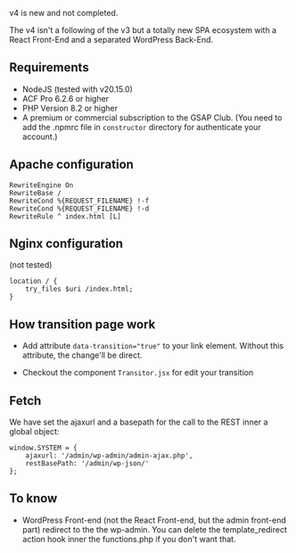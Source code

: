 v4 is new and not completed.

The v4 isn't a following of the v3 but a totally new SPA ecosystem with a React Front-End and a separated WordPress Back-End.


## Requirements

- NodeJS (tested with v20.15.0)
- ACF Pro 6.2.6 or higher
- PHP Version 8.2 or higher
- A premium or commercial subscription to the GSAP Club. (You need to add the .npmrc file in `constructor` directory for authenticate your account.)


## Apache configuration

```
RewriteEngine On
RewriteBase /
RewriteCond %{REQUEST_FILENAME} !-f
RewriteCond %{REQUEST_FILENAME} !-d
RewriteRule ^ index.html [L]
```


## Nginx configuration

(not tested)
```
location / {
    try_files $uri /index.html;
}
```


## How transition page work

- Add attribute `data-transition="true"` to your link element. Without this attribute, the change'll be direct.

- Checkout the component `Transitor.jsx` for edit your transition



## Fetch

We have set the ajaxurl and a basepath for the call to the REST inner a global object:
```
window.SYSTEM = {
    ajaxurl: '/admin/wp-admin/admin-ajax.php',
    restBasePath: '/admin/wp-json/'
};
```


## To know

- WordPress Front-end (not the React Front-end, but the admin front-end part) redirect to the the wp-admin. You can delete the template_redirect action hook inner the functions.php if you don't want that.